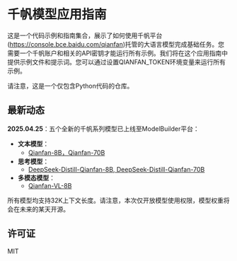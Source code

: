 # 千帆模型应用指南

这是一个代码示例和指南集合，展示了如何使用千帆平台(https://console.bce.baidu.com/qianfan)托管的大语言模型完成基础任务。您需要一个千帆账户和相关的API密钥才能运行所有示例。我们将在这个应用指南中提供示例文件和提示词。您可以通过设置QIANFAN_TOKEN环境变量来运行所有示例。

请注意，这是一个仅包含Python代码的仓库。

## 最新动态
**2025.04.25**：五个全新的千帆系列模型已上线至ModelBuilder平台：
- **文本模型**：
  - [Qianfan-8B，Qianfan-70B](qianfan-llms/qianfan-llms-notebook.ipynb)
- **思考模型**：
  - [DeepSeek-Distill-Qianfan-8B, DeepSeek-Distill-Qianfan-70B](deepseek-distilled-qianfan-llms/DeepSeek-Distilled-Qianfan-LLMs.ipynb)
- **多模态模型**：
  - [Qianfan-VL-8B](qianfan-vl/qianfan_vl_example.ipynb)

所有模型均支持32K上下文长度。请注意，本次仅开放模型使用权限，模型权重将会在未来的某天开源。

## 许可证
MIT 
